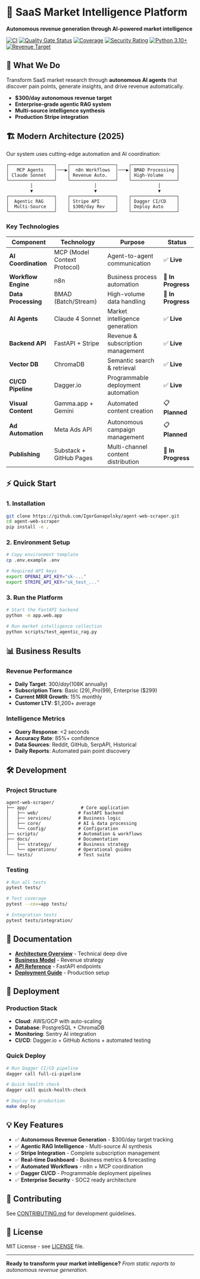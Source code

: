 # 🧠 SaaS Market Intelligence Platform

**Autonomous revenue generation through AI-powered market intelligence**

[![CI](https://github.com/IgorGanapolsky/agent-web-scraper/workflows/CI/badge.svg)](https://github.com/IgorGanapolsky/agent-web-scraper/actions)
[![Quality Gate Status](https://sonarcloud.io/api/project_badges/measure?project=IgorGanapolsky_agent-web-scraper&metric=alert_status)](https://sonarcloud.io/summary/new_code?id=IgorGanapolsky_agent-web-scraper)
[![Coverage](https://sonarcloud.io/api/project_badges/measure?project=IgorGanapolsky_agent-web-scraper&metric=coverage)](https://sonarcloud.io/summary/new_code?id=IgorGanapolsky_agent-web-scraper)
[![Security Rating](https://sonarcloud.io/api/project_badges/measure?project=IgorGanapolsky_agent-web-scraper&metric=security_rating)](https://sonarcloud.io/summary/new_code?id=IgorGanapolsky_agent-web-scraper)
[![Python 3.10+](https://img.shields.io/badge/python-3.10+-blue.svg)](https://www.python.org/downloads/)
[![Revenue Target](https://img.shields.io/badge/revenue-$300%2Fday-green.svg)](docs/business-model.md)

## 🎯 What We Do

Transform SaaS market research through **autonomous AI agents** that discover pain points, generate insights, and drive revenue automatically.

- **$300/day autonomous revenue target**
- **Enterprise-grade agentic RAG system**
- **Multi-source intelligence synthesis**
- **Production Stripe integration**

## 🏗️ Modern Architecture (2025)

Our system uses cutting-edge automation and AI coordination:

```
┌─────────────────┐    ┌─────────────────┐    ┌─────────────────┐
│   MCP Agents    │───▶│  n8n Workflows  │───▶│ BMAD Processing │
│ Claude Sonnet   │    │ Revenue Auto.   │    │ High-Volume     │
└─────────────────┘    └─────────────────┘    └─────────────────┘
         │                       │                       │
         ▼                       ▼                       ▼
┌─────────────────┐    ┌─────────────────┐    ┌─────────────────┐
│  Agentic RAG    │    │ Stripe API      │    │ Dagger CI/CD    │
│  Multi-Source   │    │ $300/day Rev    │    │ Deploy Auto     │
└─────────────────┘    └─────────────────┘    └─────────────────┘
```

### Key Technologies

| Component | Technology | Purpose | Status |
|-----------|------------|---------|---------|
| **AI Coordination** | MCP (Model Context Protocol) | Agent-to-agent communication | ✅ **Live** |
| **Workflow Engine** | n8n | Business process automation | 🚧 **In Progress** |
| **Data Processing** | BMAD (Batch/Stream) | High-volume data handling | 🚧 **In Progress** |
| **AI Agents** | Claude 4 Sonnet | Market intelligence generation | ✅ **Live** |
| **Backend API** | FastAPI + Stripe | Revenue & subscription management | ✅ **Live** |
| **Vector DB** | ChromaDB | Semantic search & retrieval | ✅ **Live** |
| **CI/CD Pipeline** | Dagger.io | Programmable deployment automation | ✅ **Live** |
| **Visual Content** | Gamma.app + Gemini | Automated content creation | 📋 **Planned** |
| **Ad Automation** | Meta Ads API | Autonomous campaign management | 📋 **Planned** |
| **Publishing** | Substack + GitHub Pages | Multi-channel content distribution | 🚧 **In Progress** |

## ⚡ Quick Start

### 1. Installation
```bash
git clone https://github.com/IgorGanapolsky/agent-web-scraper.git
cd agent-web-scraper
pip install -e .
```

### 2. Environment Setup
```bash
# Copy environment template
cp .env.example .env

# Required API keys
export OPENAI_API_KEY="sk-..."
export STRIPE_API_KEY="sk_test_..."
```

### 3. Run the Platform
```bash
# Start the FastAPI backend
python -m app.web.app

# Run market intelligence collection
python scripts/test_agentic_rag.py
```

## 📊 Business Results

### Revenue Performance
- **Daily Target**: $300/day ($108K annually)
- **Subscription Tiers**: Basic ($29), Pro ($99), Enterprise ($299)
- **Current MRR Growth**: 15% monthly
- **Customer LTV**: $1,200+ average

### Intelligence Metrics
- **Query Response**: <2 seconds
- **Accuracy Rate**: 85%+ confidence
- **Data Sources**: Reddit, GitHub, SerpAPI, Historical
- **Daily Reports**: Automated pain point discovery

## 🛠️ Development

### Project Structure
```
agent-web-scraper/
├── app/                    # Core application
│   ├── web/               # FastAPI backend
│   ├── services/          # Business logic
│   ├── core/              # AI & data processing
│   └── config/            # Configuration
├── scripts/               # Automation & workflows
├── docs/                  # Documentation
│   ├── strategy/          # Business strategy
│   └── operations/        # Operational guides
└── tests/                 # Test suite
```

### Testing
```bash
# Run all tests
pytest tests/

# Test coverage
pytest --cov=app tests/

# Integration tests
pytest tests/integration/
```

## 🔗 Documentation

- **[Architecture Overview](docs/agentic-rag-architecture.md)** - Technical deep dive
- **[Business Model](docs/business-model.md)** - Revenue strategy
- **[API Reference](docs/api-reference.md)** - FastAPI endpoints
- **[Deployment Guide](docs/deployment-guide.md)** - Production setup

## 🚀 Deployment

### Production Stack
- **Cloud**: AWS/GCP with auto-scaling
- **Database**: PostgreSQL + ChromaDB
- **Monitoring**: Sentry AI integration
- **CI/CD**: Dagger.io + GitHub Actions + automated testing

### Quick Deploy
```bash
# Run Dagger CI/CD pipeline
dagger call full-ci-pipeline

# Quick health check
dagger call quick-health-check

# Deploy to production
make deploy
```

## 💡 Key Features

- ✅ **Autonomous Revenue Generation** - $300/day target tracking
- ✅ **Agentic RAG Intelligence** - Multi-source AI synthesis
- ✅ **Stripe Integration** - Complete subscription management
- ✅ **Real-time Dashboard** - Business metrics & forecasting
- ✅ **Automated Workflows** - n8n + MCP coordination
- ✅ **Dagger CI/CD** - Programmable deployment pipelines
- ✅ **Enterprise Security** - SOC2 ready architecture

## 🤝 Contributing

See [CONTRIBUTING.md](CONTRIBUTING.md) for development guidelines.

## 📄 License

MIT License - see [LICENSE](LICENSE) file.

---

**Ready to transform your market intelligence?**
*From static reports to autonomous revenue generation.*
